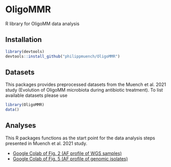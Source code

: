 # OligoMMR

R library for OligoMM data analysis

## Installation

```r
library(devtools)
devtools::install_github("philippmuench/OligoMMR")
```

## Datasets

This packages provides preprocessed datasets from the Muench et al. 2021 study (Evolution of OligoMM microbiota during antibiotic treatment). To list available datasets please use

```r
library(OligoMMR)
data()
```

## Analyses

This R packages functions as the start point for the data analysis steps presented in Muench et al. 2021 study.

- [Google Colab of Fig. 2 (AF profile of WGS samples)](https://colab.research.google.com/drive/1zLSLevQTCF80KBa3_fJ9VLHssrCePs-l?usp=sharing)
- [Google Colab of Fig. 5 (AF profile of genomic isolates)](https://colab.research.google.com/drive/1zLSLevQTCF80KBa3_fJ9VLHssrCePs-l?usp=sharing)
